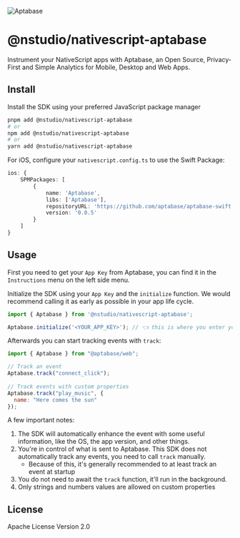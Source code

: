 ![Aptabase](https://aptabase.com/og.png)

# @nstudio/nativescript-aptabase

Instrument your NativeScript apps with Aptabase, an Open Source, Privacy-First and Simple Analytics for Mobile, Desktop and Web Apps.

## Install

Install the SDK using your preferred JavaScript package manager

```bash
pnpm add @nstudio/nativescript-aptabase
# or
npm add @nstudio/nativescript-aptabase
# or
yarn add @nstudio/nativescript-aptabase
```

For iOS, configure your `nativescript.config.ts` to use the Swift Package:

```ts
ios: {
    SPMPackages: [
        {
            name: 'Aptabase',
            libs: ['Aptabase'],
            repositoryURL: 'https://github.com/aptabase/aptabase-swift.git',
            version: '0.0.5'
        }
    ]
}
```

## Usage

First you need to get your `App Key` from Aptabase, you can find it in the `Instructions` menu on the left side menu.

Initialize the SDK using your `App Key` and the `initialize` function. We would recommend calling it as early as possible in your app life cycle. 


```ts
import { Aptabase } from '@nstudio/nativescript-aptabase';

Aptabase.initialize('<YOUR_APP_KEY>'); // 👈 this is where you enter your App Key
```

Afterwards you can start tracking events with `track`:

```js
import { Aptabase } from "@aptabase/web";

// Track an event
Aptabase.track("connect_click");
 
// Track events with custom properties
Aptabase.track("play_music", {
  name: "Here comes the sun"
});
```

A few important notes:

1. The SDK will automatically enhance the event with some useful information, like the OS, the app version, and other things.
2. You're in control of what is sent to Aptabase. This SDK does not automatically track any events, you need to call `track` manually.
   - Because of this, it's generally recommended to at least track an event at startup
3. You do not need to await the `track` function, it'll run in the background.
4. Only strings and numbers values are allowed on custom properties

## License

Apache License Version 2.0

